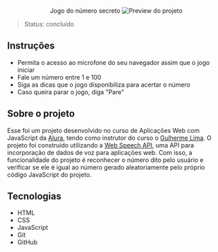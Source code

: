 <p align="center">
    Jogo do número secreto
    <img src=".assets/preview.JPG" alt="Preview do projeto">
</p>

>Status: concluído

## Instruções
- Permita o acesso ao microfone do seu navegador assim que o jogo iniciar
- Fale um número entre 1 e 100
- Siga as dicas que o jogo disponibiliza para acertar o número
- Caso queira parar o jogo, diga "Pare"

## Sobre o projeto
Esse foi um projeto desenvolvido no curso de Aplicações Web com JavaScript da [Alura](https://www.alura.com.br/), tendo como instrutor do curso o [Gulherme Lima](https://linktr.ee/guilimadev). O projeto foi construído utilizando a [Web Speech API](https://developer.mozilla.org/en-US/docs/Web/API/Web_Speech_API), uma API para incorporação de dados de voz para aplicações web. Com isso, a funcionalidade do projeto é reconhecer o número dito pelo usuário e verificar se ele é igual ao número gerado aleatoriamente pelo próprio código JavaScript do projeto.

## Tecnologias
- HTML
- CSS
- JavaScript
- Git
- GitHub

